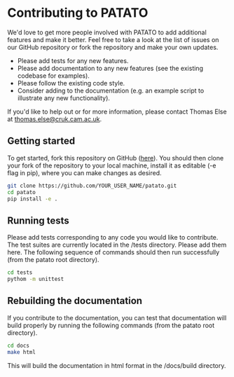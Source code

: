 # Contributing to PATATO

We'd love to get more people involved with PATATO to add additional features and make it better. Feel free to take a look at the list of issues on our GitHub repository or fork the repository and make your own updates.

- Please add tests for any new features.
- Please add documentation to any new features (see the existing codebase for examples).
- Please follow the existing code style.
- Consider adding to the documentation (e.g. an example script to illustrate any new functionality).

If you'd like to help out or for more information,
please contact Thomas Else at [thomas.else@cruk.cam.ac.uk](mailto:thomas.else@cruk.cam.ac.uk).

## Getting started

To get started, fork this repository on GitHub ([here](https://github.com/BohndiekLab/patato)). You should then clone your fork of the repository to your local machine, install it as editable (-e flag in pip), where you can make changes as desired.

```bash
git clone https://github.com/YOUR_USER_NAME/patato.git
cd patato
pip install -e .
```

## Running tests

Please add tests corresponding to any code you would like to contribute. The test suites are currently located in the /tests directory. Please add them here. The following sequence of commands should then run successfully (from the patato root directory).

```bash
cd tests
pythom -m unittest
```

## Rebuilding the documentation

If you contribute to the documentation, you can test that documentation will build properly by running the following commands (from the patato root directory).

```bash
cd docs
make html
```

This will build the documentation in html format in the /docs/build directory.
